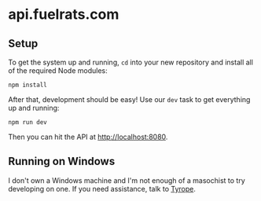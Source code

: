 # api.fuelrats.com

## Setup

To get the system up and running, `cd` into your new repository and install all of the required Node modules:

    npm install

After that, development should be easy! Use our `dev` task to get everything up and running:

    npm run dev

Then you can hit the API at [http://localhost:8080](http://localhost:8080).

## Running on Windows

I don't own a Windows machine and I'm not enough of a masochist to try developing on one. If you need assistance, talk to [Tyrope](https://github.com/tyrope).
